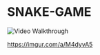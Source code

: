 # SNAKE-GAME

<img src='https://i.imgur.com/NDpmKFr.gifv' title='Video Walkthrough' width='' alt='Video Walkthrough' />

https://imgur.com/a/M4dyvA5

